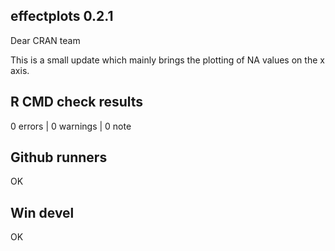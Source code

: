 ## effectplots 0.2.1

Dear CRAN team

This is a small update which mainly brings the plotting of NA values on the x axis.

## R CMD check results

0 errors | 0 warnings | 0 note

## Github runners

OK

## Win devel

OK



